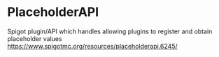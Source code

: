 # PlaceholderAPI
Spigot plugin/API which handles allowing plugins to register and obtain placeholder values
https://www.spigotmc.org/resources/placeholderapi.6245/
